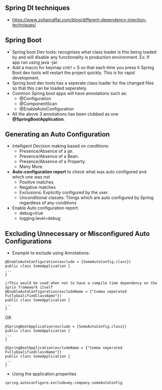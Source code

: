 ## Spring DI techniques
* https://www.zoltanraffai.com/blog/different-dependency-injection-techniques/

## Spring Boot
* Spring boot Dev tools: recognises what class loader is this being loaded by and will disable any functionality is production environment. Ex: If app run using java -jar.
* Add a macro for keymap cntrl + S so that each time you press it Spring Boot dev tools will restart the project quickly. This is for rapid development.
* Spring boot dev tools has a seperate class loader for the changed files so that this can be loaded seperately.
* Common Spring boot apps will have annotations such as:
  * @Configuration
  * @ComponentScan
  * @EnableAutoConfiguration
* All the above 3 annotations has been clubbed as one **@SpringBootApplication**.

## Generating an Auto Configuration
* Intelligent Decision making based on conditions:
   * Presence/Absence of a jar.
   * Presence/Absence of a Bean.
   * Presence/Absence of a Property.
   * Many More.
* **Auto-configuration report** to check what was auto configured and which one was not
  * Positive matches
  * Negative matches
  * Exclusions: Explicitly configured by the user.
  * Unconditional classes: Things which are auto configured by Spring regardless of any conditions
* Enable Auto configuration report:
  * debug=true
  * logging.level=debug

## Excluding Unnecessary or Misconfigured Auto Configurations
* Example to exclude using Annotations:
```
@EnableAutoConfiguration(exclude = {SomeAutoConfig.class})
public class SomeApplication {
...
}

//This would be used when not to have a compile time dependency on the Sprin framework itself
@EnableAutoConfiguration(excludeName = {"Comma seperated FullyQualifiedClassName"})
public class SomeApplication {
...
}
```

OR

```
@SpringBootApplication(exclude = {SomeAutoConfig.class})
public class SomeApplication {
...
}

@SpringBootApplication(excludeName = {"Comma seperated FullyQualifiedClassName"})
public class SomeApplication {
...
}
```
* Using the application.properties
```
spring.autoconfigure.exclude=my.company.someAutoConfig
```
